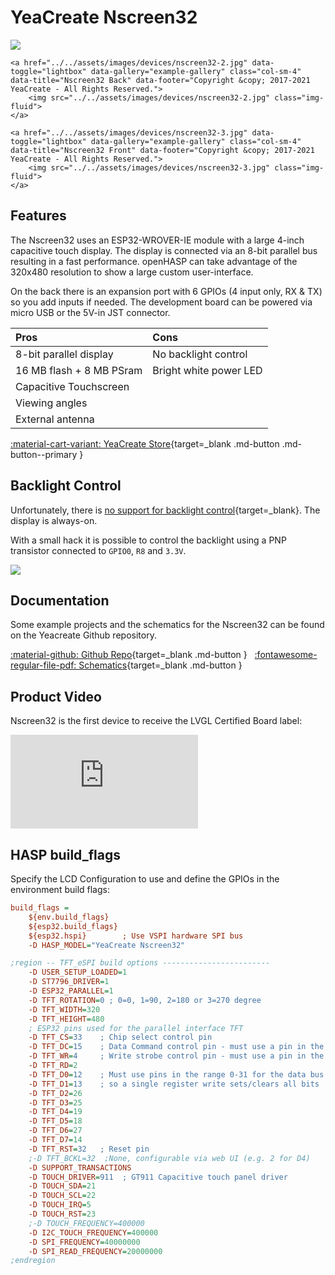 # YeaCreate Nscreen32

<div class="row justify-content-center">
    <a href="../../assets/images/devices/nscreen32-1.jpg" data-toggle="lightbox" data-gallery="example-gallery" class="col-sm-4" data-title="Nscreen32 Front" data-footer="Copyright &copy; 2017-2021 YeaCreate - All Rights Reserved.">
        <img src="../../assets/images/devices/nscreen32-1.jpg" class="img-fluid">
    </a>

    <a href="../../assets/images/devices/nscreen32-2.jpg" data-toggle="lightbox" data-gallery="example-gallery" class="col-sm-4" data-title="Nscreen32 Back" data-footer="Copyright &copy; 2017-2021 YeaCreate - All Rights Reserved.">
        <img src="../../assets/images/devices/nscreen32-2.jpg" class="img-fluid">
    </a>

    <a href="../../assets/images/devices/nscreen32-3.jpg" data-toggle="lightbox" data-gallery="example-gallery" class="col-sm-4" data-title="Nscreen32 Front" data-footer="Copyright &copy; 2017-2021 YeaCreate - All Rights Reserved.">
        <img src="../../assets/images/devices/nscreen32-3.jpg" class="img-fluid">
    </a>
</div>


## Features

The Nscreen32 uses an ESP32-WROVER-IE module with a large 4-inch capacitive touch display.
The display is connected via an 8-bit parallel bus resulting in a fast performance.
openHASP can take advantage of the 320x480 resolution to show a large custom user-interface.

On the back there is an expansion port with 6 GPIOs (4 input only, RX & TX) so you add inputs if needed.
The development board can be powered via micro USB or the 5V-in JST connector.

| Pros                     | Cons
|:-----                    |:----
| 8-bit parallel display   | No backlight control 
| 16 MB flash + 8 MB PSram | Bright white power LED
| Capacitive Touchscreen
| Viewing angles
| External antenna

[:material-cart-variant: YeaCreate Store][1]{target=_blank .md-button .md-button--primary }


## Backlight Control

Unfortunately, there is [no support for backlight control][2]{target=_blank}. The display is always-on.

With a small hack it is possible to control the backlight using a PNP transistor connected to `GPIO0`, `R8` and `3.3V`.

<div class="row justify-content-center">
        <a href="../../assets/images/devices/nscreen32-hack.jpg" data-toggle="lightbox" data-gallery="example-gallery" class="col-sm-6" data-title="Yeacreate Nscreen32 backlight hack" data-footer="Image provided by arovak">
            <img src="../../assets/images/devices/nscreen32-hack.jpg" class="img-fluid">
        </a>
</div>

## Documentation

Some example projects and the schematics for the Nscreen32 can be found on the Yeacreate Github repository.

[:material-github: Github Repo][3]{target=_blank .md-button } &nbsp;
[:fontawesome-regular-file-pdf: Schematics][4]{target=_blank .md-button }


## Product Video

Nscreen32 is the first device to receive the LVGL Certified Board label:

<div class="embed-responsive embed-responsive-16by9" style="max-width:560px; margin:auto;">
    <iframe title="YouTube video player" src="https://www.youtube.com/embed/9lDxJRI9BwM?rel=0&controls=1" class="embed-responsive-item" frameborder="0" allow="accelerometer; clipboard-write; encrypted-media; gyroscope; picture-in-picture" allowfullscreen>
    </iframe>
</div>

## HASP build_flags

Specify the LCD Configuration to use and define the GPIOs in the environment build flags:

```ini
build_flags =
    ${env.build_flags}
    ${esp32.build_flags}
    ${esp32.hspi}        ; Use VSPI hardware SPI bus
    -D HASP_MODEL="YeaCreate Nscreen32"

;region -- TFT_eSPI build options ------------------------
    -D USER_SETUP_LOADED=1
    -D ST7796_DRIVER=1
    -D ESP32_PARALLEL=1
    -D TFT_ROTATION=0 ; 0=0, 1=90, 2=180 or 3=270 degree
    -D TFT_WIDTH=320
    -D TFT_HEIGHT=480
    ; ESP32 pins used for the parallel interface TFT
    -D TFT_CS=33    ; Chip select control pin
    -D TFT_DC=15    ; Data Command control pin - must use a pin in the range 0-31 also named RS
    -D TFT_WR=4     ; Write strobe control pin - must use a pin in the range 0-31
    -D TFT_RD=2
    -D TFT_D0=12    ; Must use pins in the range 0-31 for the data bus
    -D TFT_D1=13    ; so a single register write sets/clears all bits
    -D TFT_D2=26
    -D TFT_D3=25
    -D TFT_D4=19
    -D TFT_D5=18
    -D TFT_D6=27
    -D TFT_D7=14
    -D TFT_RST=32   ; Reset pin
    ;-D TFT_BCKL=32  ;None, configurable via web UI (e.g. 2 for D4)
    -D SUPPORT_TRANSACTIONS
    -D TOUCH_DRIVER=911  ; GT911 Capacitive touch panel driver 
    -D TOUCH_SDA=21
    -D TOUCH_SCL=22
    -D TOUCH_IRQ=5
    -D TOUCH_RST=23
    ;-D TOUCH_FREQUENCY=400000
    -D I2C_TOUCH_FREQUENCY=400000
    -D SPI_FREQUENCY=40000000
    -D SPI_READ_FREQUENCY=20000000
;endregion
```

[1]: https://store.yeacreate.com/products/3
[2]: https://github.com/yeacreate-opensources/Nscreen_32/issues/2
[3]: https://github.com/yeacreate-opensources/Nscreen_32
[4]: https://github.com/yeacreate-opensources/Nscreen_32/blob/master/documents/Schematic.pdf